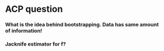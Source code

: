 # ACP question

### What is the idea behind bootstrapping. Data has same amount of information!

### Jacknife estimator for f?
